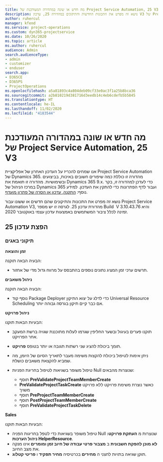 ```yaml
---
title: מה חדש או שונה במהדורה המעודכנת של Project Service Automation, 25 V3
description: נושא זה מפרט את התכונות החדשות והתיקונים במהדורה 25, עדכון V3 של Project Service Automation.
author: ruhercul
manager: kfend
ms.service: project-operations
ms.custom: dyn365-projectservice
ms.date: 10/26/2020
ms.topic: article
ms.author: ruhercul
audience: Admin
search.audienceType:
- admin
- customizer
- enduser
search.app:
- D365CE
- D365PS
- ProjectOperations
ms.openlocfilehash: a5a81893c4a804deb09cf33e0ac3f1a25b8bca36
ms.sourcegitcommit: a2b810219d381716d3eedb14c4eb6cdefb5b5845
ms.translationtype: HT
ms.contentlocale: he-IL
ms.lasthandoff: 11/02/2020
ms.locfileid: "4183544"
---
```

# <a name="whats-new-or-changed-in-project-service-automation-update-release-25-v3"></a>מה חדש או שונה במהדורה המעודכנת של Project Service Automation, 25 V3

אנו שמחים להכריז על העדכון האחרון של אפליקציית Project Service Automation של Dynamics 365. מהדורה זו כוללת כמה שיפורים חשובים באיכות, בביצועים ובשימושיות. מהדורה זו תואמת את Dynamics 365 9.x. כדי לעדכן למהדורה זו, בקר במרכז הניהול של Dynamics 365 ועבור לדף הפתרונות כדי להתקין את העדכון. למידע נוסף: [התקנה, עדכון או הסרה של פתרון מועדף](https://docs.microsoft.com/power-platform/admin/install-remove-preferred-solution).

נושא זה מפרט את התכונות והתיקונים שהם חדשים או ששונו עבור Project Service Automation V3, מהדורת עדכון 25. לגרסה זו יש מספר Build ‏ V 3.10.43.76 והיא זמינה לכלל ציבור המשתמשים באמצעות עדכון עצמי באוקטובר 2020.

## <a name="update-release-25"></a>הפצת עדכון 25

### <a name="bug-fixes"></a>תיקוני באגים

**זמן והוצאה**

הבעיה הבאה תוקנה:

- תרשים ערכי זמן המציג נתונים נוספים בהתבסס על מרווח גדול מדי של אחזור.

**ניהול משאבים**

הבעיה הבאה תוקנה:

- נוסף קוד Package Deployer כדי לדלג על יצוא התיקון Universal Resource Scheduling אם כבר קיים תיקון בגרסה גבוהה יותר.

**ניהול פרויקט**

הבעיות הבאות תוקנו:

- תוקנו פערים בעיגול ובשער החליפין שגרמו לעלות מתוכננת שגויה ברשת המעקב אחר הפרויקט.
- תומך ביכולת להציג שני רשתות תגובה או יותר בטופס **פרויקט**.
- ניתן אימות לטיפול ביכולת להקצות משימה מעבר לתאריך הסיום של היומן, מה שמביא להקצאת משאבים כושלת.
- טיפול משופר בשגיאות לטיפול בחריגת הפניות Null שנוצרות מהבאים:

    - תוסף **PreValidateProjectTeamMemberCreate**
    - **PreValidateProjectTaskCreate** כאשר נוצרת משימת פרויקט ללא פרויקט משויך
    - תוסף **PreProjectTeamMemberCreate**
    - תוסף **PostProjectTeamMemberCreate**
    - תוסף **PreValidateProjectTaskDelete**

**Sales**

הבעיות הבאות תוקנו:

- טיפול משופר בשגיאות כדי לטפל בחריגות הפניה Null שנוצרות מ **העתקת פרויקט: ניהול הערכות HelperResource**.
- **לא מוכן להפקת חשבונית** ב **מצבור פרטי עבודה של חיוב זמן ומומרים** אינו מנקה את מצב החיוב.
- תוקן שגיאה בתויות לחצני ה **מחירים** בכרטיסיה **מחיר תפקיד** ו **פריטי קטלוג**.
